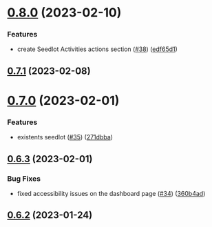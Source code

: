 # [0.8.0](https://github.com/bcgov/nr-frontend-starting-app/compare/v0.7.1...v0.8.0) (2023-02-10)


### Features

* create Seedlot Activities actions section ([#38](https://github.com/bcgov/nr-frontend-starting-app/issues/38)) ([edf65d1](https://github.com/bcgov/nr-frontend-starting-app/commit/edf65d19b513771254d49f619d76448ab55b0fc1))



## [0.7.1](https://github.com/bcgov/nr-frontend-starting-app/compare/v0.7.0...v0.7.1) (2023-02-08)



# [0.7.0](https://github.com/bcgov/nr-frontend-starting-app/compare/v0.6.3...v0.7.0) (2023-02-01)


### Features

* existents seedlot ([#35](https://github.com/bcgov/nr-frontend-starting-app/issues/35)) ([271dbba](https://github.com/bcgov/nr-frontend-starting-app/commit/271dbba7a26d767f15b6fbe30643b1eb5d3081f7))



## [0.6.3](https://github.com/bcgov/nr-frontend-starting-app/compare/v0.6.2...v0.6.3) (2023-02-01)


### Bug Fixes

* fixed accessibility issues on the dashboard page ([#34](https://github.com/bcgov/nr-frontend-starting-app/issues/34)) ([360b4ad](https://github.com/bcgov/nr-frontend-starting-app/commit/360b4ad308d8bf490c98d31905449580c32c198b))



## [0.6.2](https://github.com/bcgov/nr-frontend-starting-app/compare/v0.6.1...v0.6.2) (2023-01-24)



